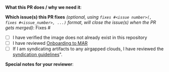 **What this PR does / why we need it**:

**Which issue(s) this PR fixes** *(optional, using `fixes #<issue number>(, fixes #<issue_number>, ...)` format, will close the issue(s) when the PR gets merged)*:
Fixes #

<!--
Use the checklist below to ensure your PR is complete before marking it ready for review.
-->
- [ ] I have verified the image does not already exist in this repository
- [ ] I have reviewed [Onboarding to MAR](https://eng.ms/docs/cloud-ai-platform/azure-core/azure-management-and-platforms/containers-bburns/microsoft-container-registry/microsoft-artifact-registry-also-known-as-microsoft-container-registry-docs/onboardingdocs/onboarding) 
- [ ] If I am syndicating artifacts to any airgapped clouds, I have reviewed the [syndication guidelines](https://eng.ms/docs/cloud-ai-platform/azure-core/azure-management-and-platforms/containers-bburns/microsoft-container-registry/microsoft-artifact-registry-also-known-as-microsoft-container-registry-docs/onboardingdocs/syndication#syndication-with-air-gapped-government-clouds)".

<!--
**PR Review Process**
Thank you for submitting your PR to MAR Onboarding Service. Please wait for the MAR pipeline to automatically validate the PR and for the MAR team to approve the PR. Our SLA for GitHub PR reviews is two business days. If your PR is urgent, you can file a Sev 3 IcM against the `Microsoft Container Registry Onboarding / On Call Team` titled `[PR Review - Urgent]`, and we will review it within one business day
-->

<!--
**Do you need the image to be discoverable on the MAR Discovery Portal?**
Please refer to [Show Repository on MAR Discovery Portal](https://eng.ms/docs/cloud-ai-platform/azure-core/azure-management-and-platforms/containers-bburns/microsoft-container-registry/microsoft-artifact-registry-also-known-as-microsoft-container-registry-docs/onboardingdocs/onboarding#scenario---show-repository-on-mar-discovery-portal).
-->

<!--
**Do you need to syndicate the image to airgapped clouds?**
Please refer to [Syndication with Air-Gapped Government Clouds](https://eng.ms/docs/cloud-ai-platform/azure-core/azure-management-and-platforms/containers-bburns/microsoft-container-registry/microsoft-artifact-registry-also-known-as-microsoft-container-registry-docs/onboardingdocs/syndication#syndication-with-air-gapped-government-clouds).
-->

**Special notes for your reviewer**:
